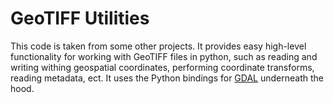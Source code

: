 # GeoTIFF Utilities
This code is taken from some other projects.
It provides easy high-level functionality for working with GeoTIFF files in python, such as reading and writing withing geospatial coordinates, performing coordinate transforms, reading metadata, ect.
It uses the Python bindings for [GDAL](https://gdal.org/index.html) underneath the hood.
